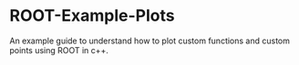 # ROOT-Example-Plots

An example guide to understand how to plot custom functions and custom points using ROOT in c++.
